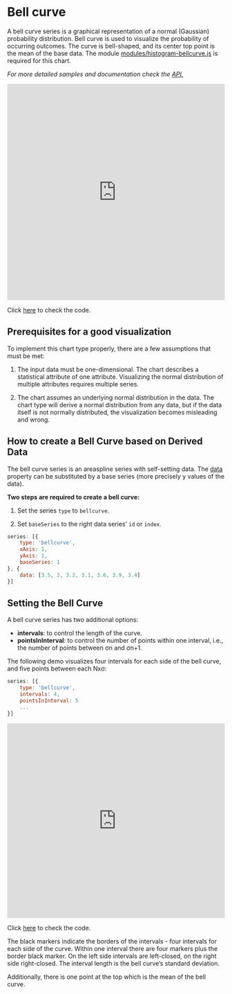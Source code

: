 Bell curve
===

A bell curve series is a graphical representation of a normal (Gaussian) probability distribution. Bell curve is used to visualize the probability of occurring outcomes. The curve is bell-shaped, and its center top point is the mean of the base data. The module [modules/histogram-bellcurve.js](https://code.highcharts.com/modules/histogram-bellcurve.js) is required for this chart.

_For more detailed samples and documentation check the [API.](https://api.highcharts.com/highcharts/plotOptions.bellcurve)_

<iframe style="width: 100%; height: 500px; border: none;" src="https://www.highcharts.com/samples/embed/highcharts/demo/bellcurve" allow="fullscreen"></iframe>

Click [here](https://jsfiddle.net/gh/get/library/pure/highcharts/highcharts/tree/master/samples/highcharts/demo/bellcurve/) to check the code.

Prerequisites for a good visualization
--------------------------

To implement this chart type properly, there are a few assumptions that must be met:

1. The input data must be one-dimensional. The chart describes a statistical attribute of one attribute. Visualizing the normal distribution of multiple attributes requires multiple series.

2. The chart assumes an underlying normal distribution in the data. The chart type will derive a normal distribution from any data, but if the data itself is not normally distributed, the visualization becomes misleading and wrong.

How to create a Bell Curve based on Derived Data
--------------------------

The bell curve series is an areaspline series with self-setting data. The [data](https://api.highcharts.com/highcharts/series.bellcurve) property can be substituted by a base series (more precisely y values of the data).


**Two steps are required to create a bell curve:**

1. Set the series `type` to `bellcurve`.

2. Set `baseSeries` to the right data series’ `id` or `index`.

```js
series: [{
    type: 'bellcurve',
    xAxis: 1,
    yAxis: 1,
    baseSeries: 1
}, {
    data: [3.5, 3, 3.2, 3.1, 3.6, 3.9, 3.4]
}]
```

Setting the Bell Curve
----------------------

A bell curve series has two additional options:

*   **intervals**: to control the length of the curve.
*   **pointsInInterval**: to control the number of points within one interval, i.e., the number of points between σn and σn+1.

The following demo visualizes four intervals for each side of the bell curve, and five points between each Nxσ:

```js
series: [{
    type: 'bellcurve',
    intervals: 4,
    pointsInInterval: 5
    ...
}]
```


<iframe style="width: 100%; height: 450px; border: none;" src="https://www.highcharts.com/samples/embed/highcharts/plotoptions/bellcurve-intervals-pointsininterval" allow="fullscreen"></iframe>

Click [here](https://jsfiddle.net/gh/get/library/pure/highcharts/highcharts/tree/master/samples/highcharts/plotoptions/bellcurve-intervals-pointsininterval) to check the code.

The black markers indicate the borders of the intervals - four intervals for each side of the curve. Within one interval there are four markers plus the border black marker. On the left side intervals are left-closed, on the right side right-closed. The interval length is the bell curve’s standard deviation.

Additionally, there is one point at the top which is the mean of the bell curve.

